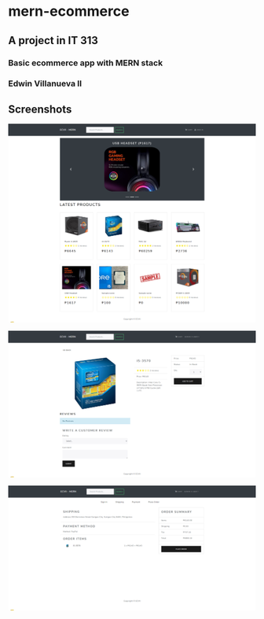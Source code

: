 # mern-ecommerce

## A project in IT 313
### Basic ecommerce app with MERN stack
### Edwin Villanueva II

## Screenshots

![alt text](https://github.com/ecvii/mern-ecommerce/blob/master/screenshots/2023-01-08_113945.png?raw=true)

![alt text](https://github.com/ecvii/mern-ecommerce/blob/master/screenshots/2023-01-08_114031.png?raw=true)

![alt text](https://github.com/ecvii/mern-ecommerce/blob/master/screenshots/2023-01-08_114101.png?raw=true)


